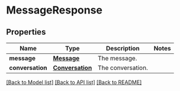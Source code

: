 # MessageResponse

## Properties
Name | Type | Description | Notes
------------ | ------------- | ------------- | -------------
**message** | [**Message**](Message.md) | The message. | 
**conversation** | [**Conversation**](Conversation.md) | The conversation. | 

[[Back to Model list]](../README.md#documentation-for-models) [[Back to API list]](../README.md#documentation-for-api-endpoints) [[Back to README]](../README.md)


